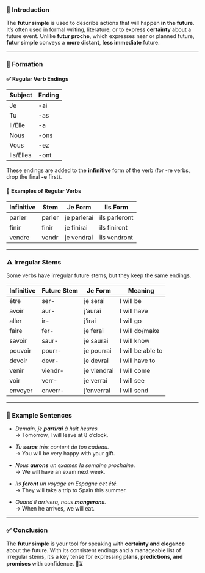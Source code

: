 
### 🎯 Introduction

The **futur simple** is used to describe actions that will happen **in the future**. It’s often used in formal writing, literature, or to express **certainty** about a future event. Unlike **futur proche**, which expresses near or planned future, **futur simple** conveys a **more distant**, **less immediate** future.

---

### 🔧 Formation

#### ✅ Regular Verb Endings

|Subject|Ending|
|---|---|
|Je|-ai|
|Tu|-as|
|Il/Elle|-a|
|Nous|-ons|
|Vous|-ez|
|Ils/Elles|-ont|

These endings are added to the **infinitive** form of the verb (for -re verbs, drop the final **-e** first).

#### 📌 Examples of Regular Verbs

|Infinitive|Stem|Je Form|Ils Form|
|---|---|---|---|
|parler|parler|je parlerai|ils parleront|
|finir|finir|je finirai|ils finiront|
|vendre|vendr|je vendrai|ils vendront|

---

### ⚠️ Irregular Stems

Some verbs have irregular future stems, but they keep the same endings.

|Infinitive|Future Stem|Je Form|Meaning|
|---|---|---|---|
|être|ser-|je serai|I will be|
|avoir|aur-|j’aurai|I will have|
|aller|ir-|j’irai|I will go|
|faire|fer-|je ferai|I will do/make|
|savoir|saur-|je saurai|I will know|
|pouvoir|pourr-|je pourrai|I will be able to|
|devoir|devr-|je devrai|I will have to|
|venir|viendr-|je viendrai|I will come|
|voir|verr-|je verrai|I will see|
|envoyer|enverr-|j’enverrai|I will send|

---

### 🧳 Example Sentences

- _Demain, je **partirai** à huit heures._  
    → Tomorrow, I will leave at 8 o’clock.
    
- _Tu **seras** très content de ton cadeau._  
    → You will be very happy with your gift.
    
- _Nous **aurons** un examen la semaine prochaine._  
    → We will have an exam next week.
    
- _Ils **feront** un voyage en Espagne cet été._  
    → They will take a trip to Spain this summer.
    
- _Quand il arrivera, nous **mangerons**._  
    → When he arrives, we will eat.
    

---

### ✅ Conclusion

The **futur simple** is your tool for speaking with **certainty and elegance** about the future. With its consistent endings and a manageable list of irregular stems, it’s a key tense for expressing **plans, predictions, and promises** with confidence. 🌟⏳